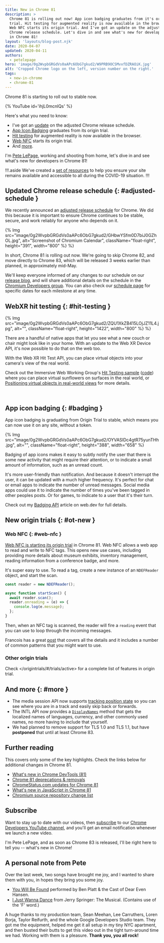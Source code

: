 ```yaml
---
title: New in Chrome 81
description: >
  Chrome 81 is rolling out now! App icon badging graduates from it's origin
  trial. Hit testing for augmented reality is now available in the browser.
  Web NFC starts its origin trial. And I've got an update on the adjusted
  Chrome release schedule. Let's dive in and see what's new for developers
  in Chrome 81!
layout: 'layouts/blog-post.njk'
date: 2020-04-07
updated: 2020-04-11
authors:
  - petelepage
hero: 'image/0g2WvpbGRGdVs0aAPc6ObG7gkud2/W9PRB9OCSMvxfDZRAOiK.jpg'
alt: 'Cropped Chrome logo on the left, version number on the right.'
tags:
  - new-in-chrome
  - chrome-81
---
```


Chrome 81 is starting to roll out to stable now.

{% YouTube id='ihjL0mcnlQs' %}

Here's what you need to know:

* I've got an [update](#adjusted-schedule) on the adjusted Chrome release
  schedule.
* [App Icon Badging](#badging) graduates from its origin trial.
* [Hit testing](#hit-testing) for augmented reality is now available in the
  browser.
* [Web NFC](#web-nfc) starts its origin trial.
* And [more](#more).

I'm [Pete LePage](https://twitter.com/petele), working and shooting from home,
let's dive in and see what's new for developers in Chrome 81!

!!!.aside
We've created a [set of resources](https://web.dev/covid19) to help you
ensure your site remains available and accessible to all during the COVID-19
situation.
!!!

## Updated Chrome release schedule {: #adjusted-schedule }

We recently announced an [adjusted release schedule][sched-adjust] for Chrome.
We did this because it is important to ensure Chrome continues to be stable,
secure, and work reliably for anyone who depends on it.

{% Img src="image/0g2WvpbGRGdVs0aAPc6ObG7gkud2/GHbwYSfm0D7biJ0GZhOL.jpg", alt="Screenshot of Chromium Calendar", className="float-right", height="391", width="800" %} %}

In short, Chrome 81 is rolling out now. We're going to skip Chrome 82, and move
directly to Chrome 83, which will be released 3 weeks earlier than planned,
in approximately mid-May.

We'll keep everyone informed of any changes to our schedule on our
[release blog][cr-release-blog], and will share additional details on the
schedule in the [Chromium Developers group][cr-dev]. You can also check our
[schedule page][cr-schedule] for specific dates for each milestone at any time.

[sched-adjust]: https://chromereleases.googleblog.com/2020/03/upcoming-chrome-and-chrome-os-releases.html
[cr-release-blog]: https://chromereleases.googleblog.com/
[cr-dev]: https://groups.google.com/a/chromium.org/g/chromium-dev
[cr-schedule]: https://chromiumdash.appspot.com/schedule

## WebXR hit testing {: #hit-testing }

{% Img src="image/0g2WvpbGRGdVs0aAPc6ObG7gkud2/ZQU1XkZB415LOjJZ11L4.jpg", alt="", className="float-right", height="1422", width="800" %} %}

There are a handful of native apps that let you see what a new couch or chair
might look like in your home. With an update to the Web XR Device API, it's
now possible to do that on the web too.

With the Web XR Hit Test API, you can place virtual objects into your camera's
view of the real world.

Check out the Immersive Web Working Group's [Hit Testing sample][ht-sample]
([code][ht-sample-code]) where you can place virtual sunflowers on surfaces in
the real world, or [Positioning virtual objects in real-world views][hit-test-article]
for more details.

<br style="clear:both;">

## App icon badging {: #badging }

App icon badging is graduating from Origin Trial to stable, which means you
can now use it on any site, without a token.

{% Img src="image/0g2WvpbGRGdVs0aAPc6ObG7gkud2/OYVASlDc4gtR75yunTHh.jpg", alt="", className="float-right", height="388", width="658" %}

Badging of app icons makes it easy to subtly notify the user that there is
some new activity that might require their attention, or to indicate a small
amount of information, such as an unread count.

It's more user-friendly than notification. And because it doesn't interrupt
the user, it can be updated with a much higher frequency. It's perfect for
chat or email apps to indicate the number of unread messages. Social media
apps could use it to indicate the number of times you've been tagged in other
peoples posts.  Or for games, to indicate to a user that it's their turn.

Check out my [Badging API][wd-badging] article on web.dev for full details.

## New origin trials {: #ot-new }

### Web NFC {: #web-nfc }

[Web NFC is starting its origin trial][nfc-ot] in Chrome 81. Web NFC allows a
web app to read and write to NFC tags. This opens new use cases, including
providing more details about museum exhibits, inventory management, reading
information from a conference badge, and more.

It's super easy to use. To read a tag, create a new instance of an `NDEFReader`
object, and start the scan.

```js
const reader = new NDEFReader();

async function startScan() {
  await reader.scan();
  reader.onreading = (e) => {
    console.log(e.message);
  };
}
```

Then, when an NFC tag is scanned, the reader will fire a `reading` event that you
can use to loop through the incoming messages.

Francois has a great [post][wd-nfc] that covers all the details and it
includes a number of common patterns that you might want to use.

### Other origin trials

Check </origintrials/#/trials/active> for
a complete list of features in origin trial.

## And more {: #more }

* The media session API now supports [tracking position state][ms-tracking] so
  you can see where you are in a track and easily skip back or forwards.
* The INTL API now provides a [`DisplayNames`][intl-display-names] method that
  gets the localized names of languages, currency, and other commonly used
  names, no more having to include that yourself.
* We had planned to remove support for TLS 1.0 and TLS 1.1, but have
  **postponed** that until at least Chrome 83.

## Further reading

This covers only some of the key highlights. Check the links below for
additional changes in Chrome 81.

* [What's new in Chrome DevTools (81)](https://developers.google.com/web/updates/2020/01/devtools)
* [Chrome 81 deprecations & removals](https://developers.google.com/web/updates/2020/02/chrome-81-deps-rems)
* [ChromeStatus.com updates for Chrome 81](https://www.chromestatus.com/features#milestone%3D81)
* [What's new in JavaScript in Chrome 81](https://v8.dev/blog/v8-release-81)
* [Chromium source repository change list](https://chromium.googlesource.com/chromium/src/+log/80.0.3987.87..81.0.4044.99)

## Subscribe

Want to stay up to date with our videos, then [subscribe](https://goo.gl/6FP1a5)
to our [Chrome Developers YouTube channel](https://www.youtube.com/user/ChromeDevelopers/),
and you'll get an email notification whenever we launch a new video.

I'm Pete LePage, and as soon as Chrome 83 is released, I'll be right
here to tell you -- what's new in Chrome!

## A personal note from Pete

Over the last week, two songs have brought me joy, and I wanted to share them
with you, in hopes they bring you some joy.

* [You Will Be Found](https://www.youtube.com/watch?v=_10msPMEick&t=113)
  performed by Ben Platt & the Cast of Dear Even Hansen.
* [I Just Wanna Dance](https://www.youtube.com/watch?v=PSeJ6wfqhsw)
  from Jerry Springer: The Musical. (Contains use of the 'F' word.)

A huge thanks to my production team, Sean Meehan, Lee Carruthers, Loren Borja,
Taylor Reifurth, and the whole Google Developers Studio team. They got me the
equipment, helped me get it all setup in my tiny NYC apartment, and then
busted their butts to get this video out in the tight turn-around time we had.
Working with them is a pleasure. **Thank you, you all rock!**

[nfc-ot]: /origintrials/#/view_trial/236438980436951041
[ms-tracking]: https://googlechrome.github.io/samples/media-session/video.html
[intl-display-names]: https://github.com/tc39/proposal-intl-displaynames
[wd-nfc]: https://web.dev/nfc/
[wd-badging]: https://web.dev/badging-api/
[ms-form]: https://blogs.windows.com/msedgedev/2019/10/15/form-controls-microsoft-edge-chromium/
[hit-test-article]: https://web.dev/ar-hit-test/
[ht-sample]: https://immersive-web.github.io/webxr-samples/hit-test.html
[ht-sample-code]: https://github.com/immersive-web/webxr-samples/blob/master/hit-test.html
[amazon-nfc-stickers]: https://www.amazon.com/s?k=nfc+stickers
